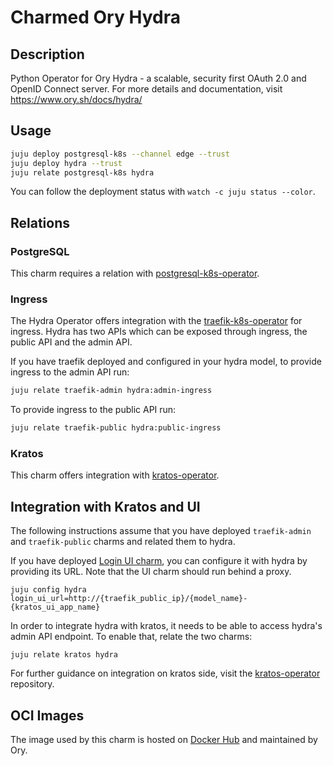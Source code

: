 # Charmed Ory Hydra

## Description

Python Operator for Ory Hydra - a scalable, security first OAuth 2.0 and OpenID Connect server. For more details and documentation, visit https://www.ory.sh/docs/hydra/

## Usage

```bash
juju deploy postgresql-k8s --channel edge --trust
juju deploy hydra --trust
juju relate postgresql-k8s hydra
```

You can follow the deployment status with `watch -c juju status --color`.

## Relations

### PostgreSQL

This charm requires a relation with [postgresql-k8s-operator](https://github.com/canonical/postgresql-k8s-operator).

### Ingress

The Hydra Operator offers integration with the [traefik-k8s-operator](https://github.com/canonical/traefik-k8s-operator) for ingress. Hydra has two APIs which can be exposed through ingress, the public API and the admin API.

If you have traefik deployed and configured in your hydra model, to provide ingress to the admin API run:

```bash
juju relate traefik-admin hydra:admin-ingress
```

To provide ingress to the public API run:

```bash
juju relate traefik-public hydra:public-ingress
```

### Kratos

This charm offers integration with [kratos-operator](https://github.com/canonical/kratos-operator).


## Integration with Kratos and UI

The following instructions assume that you have deployed `traefik-admin` and `traefik-public` charms and related them to hydra.

If you have deployed [Login UI charm](https://github.com/canonical/identity-platform-login-ui), you can configure it with hydra by providing its URL.
Note that the UI charm should run behind a proxy.
```console
juju config hydra login_ui_url=http://{traefik_public_ip}/{model_name}-{kratos_ui_app_name}
```

In order to integrate hydra with kratos, it needs to be able to access hydra's admin API endpoint.
To enable that, relate the two charms:
```console
juju relate kratos hydra
```

For further guidance on integration on kratos side, visit the [kratos-operator](https://github.com/canonical/kratos-operator#readme) repository.

## OCI Images

The image used by this charm is hosted on [Docker Hub](https://hub.docker.com/r/oryd/hydra) and maintained by Ory.
